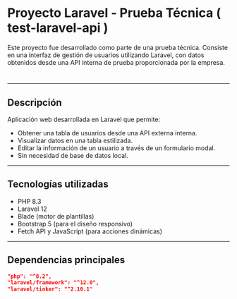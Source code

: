 #  Proyecto Laravel - Prueba Técnica ( test-laravel-api )
Este proyecto fue desarrollado como parte de una prueba técnica. Consiste en una interfaz de gestión de usuarios utilizando Laravel, con datos obtenidos desde una API interna de prueba proporcionada por la empresa.

#

---

## Descripción

Aplicación web desarrollada en Laravel que permite:

- Obtener una tabla de usuarios desde una API externa interna.
- Visualizar datos en una tabla estilizada.
- Editar la información de un usuario a través de un formulario modal.
- Sin necesidad de base de datos local.

---

## Tecnologías utilizadas

- PHP 8.3
- Laravel 12
- Blade (motor de plantillas)
- Bootstrap 5 (para el diseño responsivo)
- Fetch API y JavaScript (para acciones dinámicas)

---

## Dependencias principales

```json
"php": "^8.2",
"laravel/framework": "^12.0",
"laravel/tinker": "^2.10.1"
